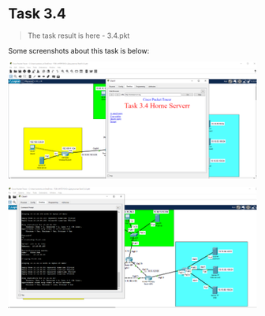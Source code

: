 # Task 3.4

> The task result is here - 3.4.pkt

Some screenshots about this task is below:

![](task3.4.1.png)

![](Task3.4.png)